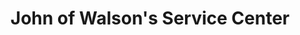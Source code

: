 ---
title: "John of Walson's Service Center"
url: /woodmere/john-of-walsons-service-center/
shop: car repair
---